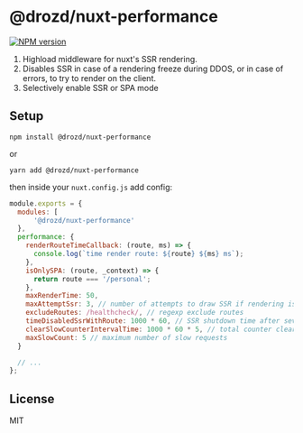 # @drozd/nuxt-performance
[![NPM version](https://img.shields.io/npm/v/@drozd/nuxt-performance.svg)](https://www.npmjs.com/package/@drozd/nuxt-performance)

1) Highload middleware for nuxt's SSR rendering.
2) Disables SSR in case of a rendering freeze during DDOS, or in case of errors, to try to render on the client.
3) Selectively enable SSR or SPA mode

## Setup
```npm install @drozd/nuxt-performance```

or

```yarn add @drozd/nuxt-performance```

then inside your `nuxt.config.js` add config:

```javascript
module.exports = {
  modules: [
      '@drozd/nuxt-performance'
  },
  performance: {
    renderRouteTimeCallback: (route, ms) => {
      console.log(`time render route: ${route} ${ms} ms`);
    },
    isOnlySPA: (route, _context) => {
      return route === '/personal';
    },
    maxRenderTime: 50,
    maxAttemptSsr: 3, // number of attempts to draw SSR if rendering is slow
    excludeRoutes: /healthcheck/, // regexp exclude routes
    timeDisabledSsrWithRoute: 1000 * 60, // SSR shutdown time after several attempts
    clearSlowCounterIntervalTime: 1000 * 60 * 5, // total counter clear interval
    maxSlowCount: 5 // maximum number of slow requests
  }

  // ...
};
```

## License
MIT
